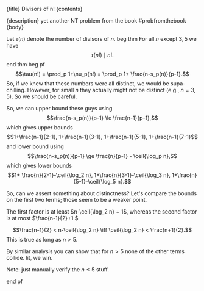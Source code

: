 {title}
Divisors of n!
{contents}

{description}
yet another NT problem from the book #probfromthebook
{body}

Let $\tau(n)$ denote the number of divisors of $n$.
beg thm
For all $n$ except  $3, 5$ we have $$\tau(n!) \mid n!.$$
end thm
beg pf
 $$\tau(n!) = \prod_p 1+\nu_p(n!) = \prod_p 1+ \frac{n-s_p(n)}{p-1}.$$
So, if we knew that these numbers were all distinct, we would be
supa-chilling. 
However, for small $n$ they actually might not be distinct (e.g.,
$n=3,5$). So we should be careful.

So, we can upper bound these guys using
$$\frac{n-s_p(n)}{p-1} \le \frac{n-1}{p-1},$$
which gives upper bounds
$$1+\frac{n-1}{2-1}, 1+\frac{n-1}{3-1}, 1+\frac{n-1}{5-1}, 1+\frac{n-1}{7-1}$$
and lower bound using
$$\frac{n-s_p(n)}{p-1} \ge \frac{n}{p-1} - \ceil{\log_p n},$$
which gives lower bounds
$$1+ \frac{n}{2-1}-\ceil{\log_2 n}, 1+\frac{n}{3-1}-\ceil{\log_3 n}, 1+\frac{n}{5-1}-\ceil{\log_5 n}.$$


So, can we assert something about distinctness?
Let's compare the bounds on the first two terms; those seem to be a
weaker point.

The first factor is at least 
$n-\ceil{\log_2 n} + 1$, 
whereas the second factor is at most $\frac{n-1}{2}+1.$

$$\frac{n-1}{2} < n-\ceil{\log_2 n} \iff \ceil{\log_2 n} < \frac{n+1}{2}.$$
This is true as long as $n> 5$.

By similar analysis you can show that for $n>5$ none of the other
terms collide. lit, we win.

Note: just manually verify the $n\le 5$ stuff.

end pf

